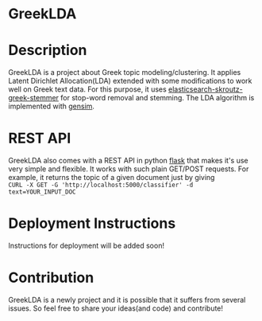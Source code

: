 # GreekLDA

<h1>Description</h1>
GreekLDA is a project about Greek topic modeling/clustering. It applies Latent Dirichlet Allocation(LDA) extended with some modifications to work well on Greek text data. For this purpose, it uses <a href="https://github.com/skroutz/elasticsearch-skroutz-greekstemmer">elasticsearch-skroutz-greek-stemmer</a> for stop-word removal and stemming. The LDA algorithm is implemented with <a href="https://radimrehurek.com/gensim/">gensim</a>.

<h1>REST API</h1>
GreekLDA also comes with a REST API in python <a href="http://flask.pocoo.org/">flask</a> that makes it's use very simple and flexible. It works with such plain GET/POST requests. For example, it returns the topic of a given document just by giving<br>
<code>CURL -X GET -G 'http://localhost:5000/classifier' -d text=YOUR_INPUT_DOC</code>

<h1>Deployment Instructions</h1>
Instructions for deployment will be added soon!

<h1>Contribution</h1>
GreekLDA is a newly project and it is possible that it suffers from several issues. So feel free to share your ideas(and code) and contribute!
